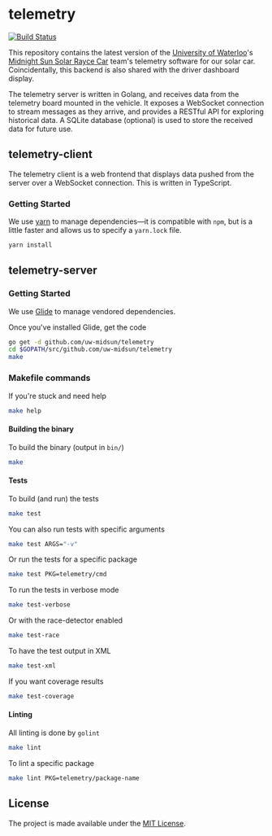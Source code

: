 # telemetry

[![Build Status](https://travis-ci.org/uw-midsun/telemetry.svg?branch=master)](https://travis-ci.org/uw-midsun/telemetry)

This repository contains the latest version of the [University of Waterloo](https://uwaterloo.ca/)'s [Midnight Sun Solar Rayce Car](http://www.uwmidsun.com/) team's telemetry software for our solar car. Coincidentally, this backend is also shared with the driver dashboard display.

The telemetry server is written in Golang, and receives data from the telemetry board mounted in the vehicle. It exposes a WebSocket connection to stream messages as they arrive, and provides a RESTful API for exploring historical data. A SQLite database (optional) is used to store the received data for future use.

## telemetry-client
The telemetry client is a web frontend that displays data pushed from the server over a WebSocket connection. This is written in TypeScript.

### Getting Started
We use [yarn](https://yarnpkg.com/en/) to manage dependencies&mdash;it is compatible with `npm`, but is a little faster and allows us to specify a `yarn.lock` file.

```bash
yarn install
```

## telemetry-server

### Getting Started
We use [Glide](https://github.com/Masterminds/glide) to manage vendored dependencies.

Once you've installed Glide, get the code

```bash
go get -d github.com/uw-midsun/telemetry
cd $GOPATH/src/github.com/uw-midsun/telemetry
make
```

### Makefile commands
If you're stuck and need help

```bash
make help
```

#### Building the binary
To build the binary (output in ``bin/``)

```bash
make
```

#### Tests
To build (and run) the tests

```bash
make test
```

You can also run tests with specific arguments

```bash
make test ARGS="-v"
```

Or run the tests for a specific package

```bash
make test PKG=telemetry/cmd
```

To run the tests in verbose mode

```bash
make test-verbose
```

Or with the race-detector enabled

```bash
make test-race
```

To have the test output in XML

```bash
make test-xml
```

If you want coverage results

```bash
make test-coverage
```

#### Linting
All linting is done by `golint`

```bash
make lint
```

To lint a specific package

```bash
make lint PKG=telemetry/package-name
```

## License
The project is made available under the [MIT License](https://opensource.org/licenses/MIT).
